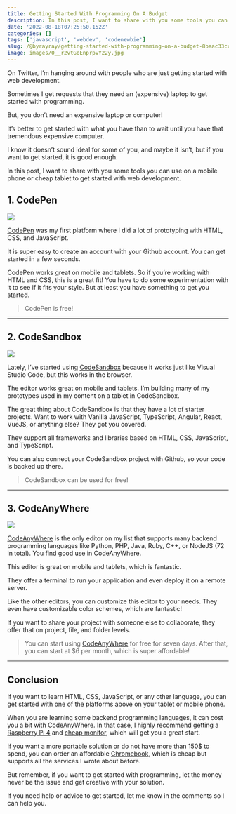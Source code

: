 ```yaml
---
title: Getting Started With Programming On A Budget
description: In this post, I want to share with you some tools you can use on a mobile phone or cheap tablet to get started with programming web development.
date: '2022-08-18T07:25:50.152Z'
categories: []
tags: ['javascript', 'webdev', 'codenewbie']
slug: /@byrayray/getting-started-with-programming-on-a-budget-8baac33ccc19
image: images/0__r2vtGoEnprpvY22y.jpg
---
```


On Twitter, I’m hanging around with people who are just getting started with web development.

Sometimes I get requests that they need an (expensive) laptop to get started with programming.

But, you don’t need an expensive laptop or computer!

It’s better to get started with what you have than to wait until you have that tremendous expensive computer.

I know it doesn’t sound ideal for some of you, and maybe it isn’t, but if you want to get started, it is good enough.

In this post, I want to share with you some tools you can use on a mobile phone or cheap tablet to get started with web development.

## 1. CodePen

![](/images/1__4mbESV__hHuDNHue2HKQ3Gw.png)

[CodePen](https://codepen.io/) was my first platform where I did a lot of prototyping with HTML, CSS, and JavaScript.

It is super easy to create an account with your Github account. You can get started in a few seconds.

CodePen works great on mobile and tablets. So if you’re working with HTML and CSS, this is a great fit! You have to do some experimentation with it to see if it fits your style. But at least you have something to get you started.

> CodePen is free!

---

## 2. CodeSandbox

![](/images/1__DdnHUw7dTj7pIoQG3lqa0w.png)

Lately, I’ve started using [CodeSandbox](https://codesandbox.io/) because it works just like Visual Studio Code, but this works in the browser.

The editor works great on mobile and tablets. I’m building many of my prototypes used in my content on a tablet in CodeSandbox.

The great thing about CodeSandbox is that they have a lot of starter projects. Want to work with Vanilla JavaScript, TypeScript, Angular, React, VueJS, or anything else? They got you covered.

They support all frameworks and libraries based on HTML, CSS, JavaScript, and TypeScript.

You can also connect your CodeSandbox project with Github, so your code is backed up there.

> CodeSandbox can be used for free!

---

## 3. CodeAnyWhere

![](/images/0__DWcwvXnfj7LKKygC.gif)

[CodeAnyWhere](https://codeanywhere.com/?ref=raymonschouwenaar) is the only editor on my list that supports many backend programming languages like Python, PHP, Java, Ruby, C++, or NodeJS (72 in total). You find good use in CodeAnyWhere.

This editor is great on mobile and tablets, which is fantastic.

They offer a terminal to run your application and even deploy it on a remote server.

Like the other editors, you can customize this editor to your needs. They even have customizable color schemes, which are fantastic!

If you want to share your project with someone else to collaborate, they offer that on project, file, and folder levels.

> You can start using [CodeAnyWhere](https://codeanywhere.com/?ref=raymonschouwenaar) for free for seven days. After that, you can start at $6 per month, which is super affordable!

---

## Conclusion

If you want to learn HTML, CSS, JavaScript, or any other language, you can get started with one of the platforms above on your tablet or mobile phone.

When you are learning some backend programming languages, it can cost you a bit with CodeAnyWhere. In that case, I highly recommend getting a [Raspberry Pi 4](https://amzn.to/3dBUljg) and [cheap monitor](https://amzn.to/3AsApIw), which will get you a great start.

If you want a more portable solution or do not have more than 150$ to spend, you can order an affordable [Chromebook](https://amzn.to/3c1dAlG), which is cheap but supports all the services I wrote about before.

But remember, if you want to get started with programming, let the money never be the issue and get creative with your solution.

If you need help or advice to get started, let me know in the comments so I can help you.